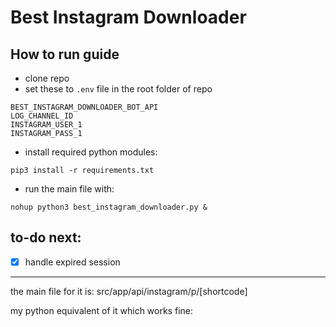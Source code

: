 # Best Instagram Downloader

## How to run guide
- clone repo
- set these to `.env` file in the root folder of repo
```
BEST_INSTAGRAM_DOWNLOADER_BOT_API
LOG_CHANNEL_ID
INSTAGRAM_USER_1
INSTAGRAM_PASS_1
```
- install required python modules:
```
pip3 install -r requirements.txt
```
- run the main file with:
```
nohup python3 best_instagram_downloader.py &
```

## to-do next:
- [x] handle expired session


-------------------------------------------------


the main file for it is:
src/app/api/instagram/p/[shortcode]

my python equivalent of it which works fine:
